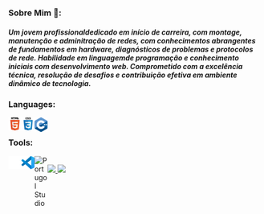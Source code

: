 ### Sobre Mim 🐧: 

##### Um jovem profissionaldedicado em início de carreira, com montage, manutenção e adminitração de redes, com conhecimentos abrangentes de fundamentos em hardware, diagnósticos de problemas e protocolos de rede. Habilidade em linguagemde programação e conhecimento iniciais com desenvolvimento web. Comprometido com a excelência técnica, resolução de desafios e contribuição efetiva em ambiente dinâmico de tecnologia.



### Languages:


<a href="https://www.w3.org/html/" target="_blank"><img align="left" alt="HTML5" width="26px" src="https://raw.githubusercontent.com/github/explore/80688e429a7d4ef2fca1e82350fe8e3517d3494d/topics/html/html.png" /></a>
<a href="https://www.w3schools.com/css/" target="_blank"><img align="left" alt="CSS3" width="26px" src="https://raw.githubusercontent.com/github/explore/80688e429a7d4ef2fca1e82350fe8e3517d3494d/topics/css/css.png" /></a>
<a href="https://www.w3schools.com/cpp/" target="_blank"> <img align="left" alt="C++" width="26px" src="https://github.com/Aakarsh-B/trying-repos/blob/master/c++.png"/> </a>
</br>
### Tools:

<img align="left" alt="GitHub" width="26px" src="https://github.com/Aakarsh-B/trying-repos/blob/master/github.svg" />
<img align="left" alt="Visual Studio Code" width="26px" src="https://raw.githubusercontent.com/github/explore/80688e429a7d4ef2fca1e82350fe8e3517d3494d/topics/visual-studio-code/visual-studio-code.png" />
<img align="left" alt="Portugol Studio" width="26px" src="https://dgadelha.github.io/Portugol-Webstudio/favicon.ico" />
<br />

<div>
<a href="https://github.com/GabrielGomesSantos">
<img height="180em" src="https://github-readme-stats.vercel.app/api/top-langs/?username=GabrielGomesSantos&layout=compact&langs_count=7&theme=dracula"/>
<img height="180em" src="https://github-readme-stats.vercel.app/api?username=GabrielGomesSantos&show_icons=true&theme=dracula&include_all_commits=true&count_private=true"/>
</div>

